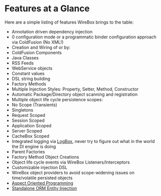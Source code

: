 # Features at a Glance

Here are a simple listing of features WireBox brings to the table:

* Annotation driven dependency injection
* 0 configuration mode or a programmatic binder configuration approach via ColdFusion (No XML!)
* Creation and Wiring of or by:
 * ColdFusion Components
 * Java Classes
 * RSS Feeds
 * WebService objects
 * Constant values
 * DSL string building
 * Factory Methods
* Multiple Injection Styles: Property, Setter, Method, Constructor
* Automatic Package/Directory object scanning and registration
* Multiple object life cycle persistence scopes:
 * No Scope (Transients)
 * Singletons
 * Request Scoped
 * Session Scoped
 * Application Scoped
 * Server Scoped
 * CacheBox Scoped
* Integrated logging via [LogBox](http://wiki.coldbox.org/wiki/LogBox.cfm), never try to figure out what in the world the DI engine is doing
* Parent Factories
* Factory Method Object Creations
* Object life cycle events via WireBox Listeners/Interceptors
* Customizable injection DSL
* WireBox object providers to avoid scope-widening issues on time/volatile persisted objects
* [Aspect Oriented Programming](AOP/index.cfm)
* [Standalone ORM Entity Injection](http://wiki.coldbox.org/wiki/WireBox-EntityInjection.cfm)
